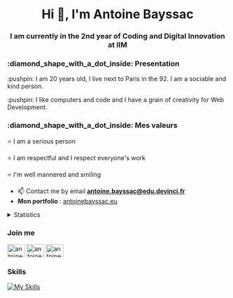 <h1 align="center">Hi 👋, I'm Antoine Bayssac</h1>
<h3 align="center">I am currently in the 2nd year of Coding and Digital Innovation at IIM</h3>

<h3>:diamond_shape_with_a_dot_inside: Presentation</h3>
<p> :pushpin: I am 20 years old, I live next to Paris in the 92. I am a sociable and kind person.</p>
<p> :pushpin: I like computers and code and I have a grain of creativity for Web Development.</p>



<h3>:diamond_shape_with_a_dot_inside: Mes valeurs</h3>
<p> ⭐ I am a serious person </p>
<p> ⭐ I am respectful and I respect everyone's work </p>
<p> ⭐ I'm well mannered and smiling</p>



- 📫 Contact me by email **antoine.bayssac@edu.devinci.fr**
-  **Mon portfolio** : [antoinebayssac.eu](https://antoinebayssac.eu/)

<details>
    <summary>
        Statistics 
    </summary>

 ![antoinebayssac GitHub stats](https://github-readme-stats.vercel.app/api?username=antoinebayssac&theme=github_dark)
  
  <img src="https://github-readme-stats.vercel.app/api/top-langs/?username=antoinebayssac&layout=compact&bg_color=ffffff&text_color=333333%22%3E">
</details>


<h3 align="left">Join me</h3>
<p align="left">
<a href="https://www.linkedin.com/in/antoine-bayssac-74262b213/" target="blank"><img align="center" src="https://raw.githubusercontent.com/rahuldkjain/github-profile-readme-generator/master/src/images/icons/Social/linked-in-alt.svg" alt="antoine-bayssac" height="30" width="40" /></a>
<a href="https://antoinebayssac.eu/" target="blank"><img align="center" src="https://raw.githubusercontent.com/rahuldkjain/github-profile-readme-generator/master/src/images/icons/Social/linked-in-alt.svg" alt="antoine-bayssac" height="30" width="40" /></a>
<a href="https://instagram.com/antoinebayssac" target="blank"><img align="center" src="https://raw.githubusercontent.com/rahuldkjain/github-profile-readme-generator/master/src/images/icons/Social/instagram.svg" alt="antoinebayssac" height="30" width="40" /></a>
</p>
<h3 align="left">Skills</h3>

[![My Skills](https://skills.thijs.gg/icons?i=java,css,html,js,mysql,php,py,figma&theme=light)](https://skills.thijs.gg)



